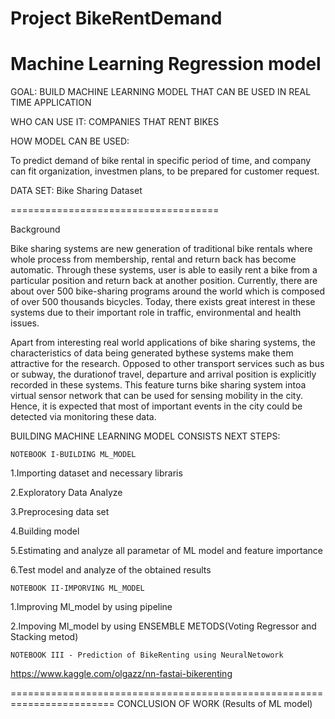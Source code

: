 # Project BikeRentDemand

Machine Learning Regression model
====================================

GOAL: BUILD MACHINE LEARNING MODEL THAT CAN BE USED IN REAL TIME APPLICATION

WHO CAN USE IT: COMPANIES THAT RENT BIKES

HOW MODEL CAN BE USED:

To predict demand of bike rental in specific period of time, and company can fit organization, investmen plans, to be prepared for 
customer request.


DATA SET: Bike Sharing Dataset

====================================

Background 


Bike sharing systems are new generation of traditional bike rentals where whole process from membership, rental and return back has become automatic. Through these systems, user is able to easily rent a bike from a particular position and return back at another position. Currently, there are about over 500 bike-sharing programs around the world which is composed of over 500 thousands bicycles. Today, there exists great interest in these systems due to their important role in traffic, environmental and health issues.
 
Apart from interesting real world applications of bike sharing systems, the characteristics of data being generated bythese systems make them attractive for the research. Opposed to other transport services such as bus or subway, the durationof travel, departure and arrival position is explicitly recorded in these systems. This feature turns bike sharing system intoa virtual sensor network that can be used for sensing mobility in the city. Hence, it is expected that most of important
events in the city could be detected via monitoring these data.


BUILDING MACHINE LEARNING MODEL CONSISTS NEXT STEPS:

	NOTEBOOK I-BUILDING ML_MODEL

1.Importing dataset and necessary libraris

2.Exploratory Data Analyze

3.Preprocesing data set

4.Building model

5.Estimating and analyze all parametar of ML model and feature importance

6.Test model and analyze of the obtained results

	NOTEBOOK II-IMPORVING ML_MODEL

1.Improving Ml_model by using pipeline

2.Impoving Ml_model by using ENSEMBLE METODS(Voting Regressor and Stacking metod)

	NOTEBOOK III - Prediction of BikeRenting using NeuralNetowork

https://www.kaggle.com/olgazz/nn-fastai-bikerenting

========================================================================
CONCLUSION OF WORK (Results of ML model)
